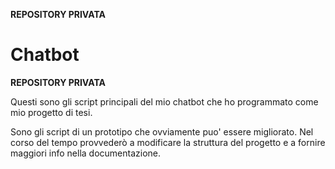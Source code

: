 **REPOSITORY PRIVATA**
# Chatbot
**REPOSITORY PRIVATA**


Questi sono gli script principali del mio chatbot che ho programmato come mio progetto di tesi.

Sono gli script di un prototipo che ovviamente puo' essere migliorato. Nel corso del tempo provvederò a modificare la struttura del progetto e a fornire maggiori info nella documentazione.
